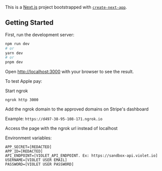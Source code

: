 This is a [Next.js](https://nextjs.org/) project bootstrapped with [`create-next-app`](https://github.com/vercel/next.js/tree/canary/packages/create-next-app).

## Getting Started

First, run the development server:

```bash
npm run dev
# or
yarn dev
# or
pnpm dev
```

Open [http://localhost:3000](http://localhost:3000) with your browser to see the result.

To test Apple pay:

Start ngrok

```
ngrok http 3000
```

Add the ngrok domain to the approved domains on Stripe's dashboard

Example: `https://d497-38-95-108-171.ngrok.io`

Access the page with the ngrok url instead of localhost

Environment variables:

```
APP_SECRET=[REDACTED]
APP_ID=[REDACTED]
API_ENDPOINT=[VIOLET_API_ENDPOINT. Ex: https://sandbox-api.violet.io]
USERNAME=[VIOLET USER EMAIL]
PASSWORD=[VIOLET USER PASSWORD]
```
